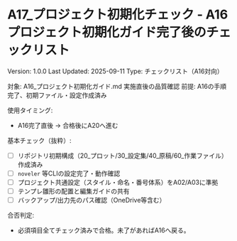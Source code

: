 # A17_プロジェクト初期化チェック - A16プロジェクト初期化ガイド完了後のチェックリスト

Version: 1.0.0
Last Updated: 2025-09-11
Type: チェックリスト（A16対向）

対象: A16_プロジェクト初期化ガイド.md 実施直後の品質確認
前提: A16の手順完了、初期ファイル・設定作成済み

使用タイミング:
- A16完了直後 → 合格後にA20へ進む

基本チェック（抜粋）:
- [ ] リポジトリ初期構成（20_プロット/30_設定集/40_原稿/60_作業ファイル）作成済み
- [ ] `noveler` 等CLIの設定完了・動作確認
- [ ] プロジェクト共通設定（スタイル・命名・番号体系）をA02/A03に準拠
- [ ] テンプレ雛形の配置と編集ガイドの共有
- [ ] バックアップ/出力先のパス確認（OneDrive等含む）

合否判定:
- 必須項目全てチェック済みで合格。未了があればA16へ戻る。

